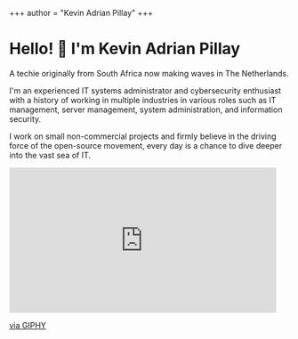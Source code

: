 +++
author = "Kevin Adrian Pillay"
+++

<h1> Hello! 👋 I'm Kevin Adrian Pillay</h1>

A techie originally from South Africa now making waves in The Netherlands.

I'm an experienced IT systems administrator and cybersecurity enthusiast with a history of working in multiple industries in various roles such as IT management, server management, system administration, and information security. 

I work on small non-commercial projects and firmly believe in the driving force of the open-source movement, every day is a chance to dive deeper into the vast sea of IT.

<iframe src="https://giphy.com/embed/dbtDDSvWErdf2" width="480" height="261" frameBorder="0" class="giphy-embed" allowFullScreen></iframe><p><a href="https://giphy.com/gifs/richard-ayoade-it-crowd-maurice-moss-dbtDDSvWErdf2">via GIPHY</a></p>